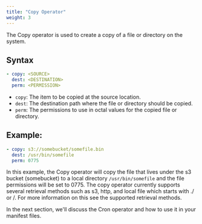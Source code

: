 ```yaml
---
title: "Copy Operator"
weight: 3
---
```

The Copy operator is used to create a copy of a file or directory on the system.

## Syntax

```yaml
- copy: <SOURCE>
  dest: <DESTINATION>
  perm: <PERMISSION>
```

* `copy`: The item to be copied at the source location.
* `dest`: The destination path where the file or directory should be copied.
* `perm`: The permissions to use in octal values for the copied file or directory.

## Example:
```yaml
- copy: s3://somebucket/somefile.bin
  dest: /usr/bin/somefile
  perm: 0775
```

In this example, the Copy operator will copy the file that lives under the s3 bucket (somebucket) to a local directory `/usr/bin/somefile` and the file permissions will be set to 0775.  The copy operator currently supports several retrieval methods such as s3, http, and local file which starts with ./ or /.  For more information on this see the supported retrieval methods.

In the next section, we'll discuss the Cron operator and how to use it in your manifest files.